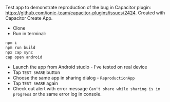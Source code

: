 Test app to demonstrate reproduction of the bug in Capacitor plugin: https://github.com/ionic-team/capacitor-plugins/issues/2424. Created with Capacitor Create App.

- Clone
- Run in terminal:
```sh
npm i
npm run build
npx cap sync
cap open android
```
- Launch the app from Android studio - I've tested on real device
- Tap `TEST SHARE` button
- Choose the same app in sharing dialog - `ReproductionApp`
- Tap `TEST SHARE` again
- Check out alert with error message `Can't share while sharing is in progress` or the same error log in console.
